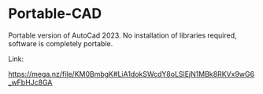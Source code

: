 # Portable-CAD
Portable version of AutoCad 2023. No installation of libraries required, software is completely portable.

Link:

https://mega.nz/file/KM0BmbgK#LiA1dokSWcdY8oLSlEjN1MBk8RKVx9wG6_wFbHJc8GA
